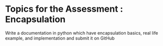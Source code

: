 # Topics for the Assessment : Encapsulation

Write a documentation in python which have encapsulation basics, real life example, and implementation and submit it on GitHub

